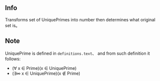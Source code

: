 ## Info

Transforms set of UniquePrimes into number then determines what original set is。  

## Note

UniquePrime is defined in `definitions.text`、 and from such definition it follows:  
* (∀ x ∈ Prime)(x ∈ UniquePrime)  
* (∃∞ x ∈ UniquePrime)(x ∉ Prime)  
